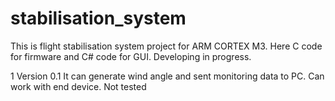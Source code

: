 stabilisation_system
====================

This is flight stabilisation system project for ARM CORTEX M3.
Here C code for firmware and C# code for GUI.
Developing in progress.

1 Version 0.1
It can generate wind angle and sent monitoring data to PC.
Can work with end device. Not tested